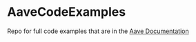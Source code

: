 # AaveCodeExamples

Repo for full code examples that are in the [Aave Documentation](http://docs.aave.com/)